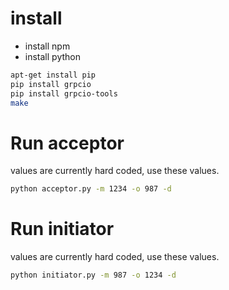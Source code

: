 # install
- install npm
- install python


```sh
apt-get install pip
pip install grpcio
pip install grpcio-tools
make
```

# Run acceptor

values are currently hard coded, use these values. 

```sh
python acceptor.py -m 1234 -o 987 -d
```

# Run initiator

values are currently hard coded, use these values. 

```sh
python initiator.py -m 987 -o 1234 -d
```